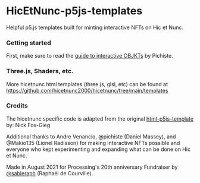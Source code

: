 # HicEtNunc-p5js-templates

Helpful p5.js templates built for minting interactive NFTs on Hic et Nunc.

### Getting started
First, make sure to read the [guide to interactive OBJKTs](https://github.com/hicetnunc2000/hicetnunc/wiki/Interactive-OBJKTs) by Pichiste.

### Three.js, Shaders, etc.
More hicetnunc html templates (three.js, glsl, etc) can be found at https://github.com/hicetnunc2000/hicetnunc/tree/main/templates

### Credits
The hicetnunc specific code is adapted from the original [html-p5js-template](https://github.com/hicetnunc2000/hicetnunc/tree/main/templates/html-p5js-template) by: Nick Fox-Gieg

Additional thanks to Andre Venancio, @pichiste (Daniel Massey), and @Makio135 (Lionel Radisson) for making interactive NFTs possible and everyone who kept experimenting and expanding what can be done on Hic et Nunc.

Made in August 2021 for Processing's 20th anniversary Fundraiser by [@sableraph](https://twitter.com/sableraph) (Raphaël de Courville).
